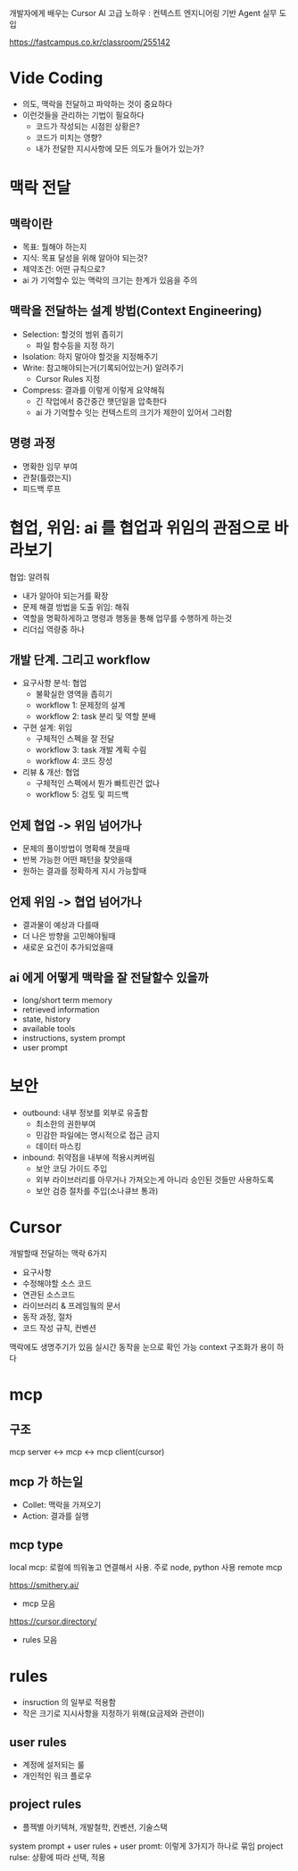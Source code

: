 개발자에게 배우는 Cursor AI 고급 노하우 : 컨텍스트 엔지니어링 기반 Agent 실무 도입

https://fastcampus.co.kr/classroom/255142


# Vide Coding
- 의도, 맥락을 전달하고 파악하는 것이 중요하다
- 이런것들을 관리하는 기법이 필요하다
  - 코드가 작성되는 시점읜 상황은?
  - 코드가 미치는 영향?
  - 내가 전달한 지시사항에 모든 의도가 들어가 있는가?


# 맥락 전달
## 맥락이란
- 목표: 뭘해야 하는지
- 지식: 목표 달성을 위해 알아야 되는것?
- 제약조건: 어떤 규칙으로?
- ai 가 기억할수 있는 맥락의 크기는 한계가 있음을 주의

## 맥락을 전달하는 설계 방법(Context Engineering)
- Selection: 할것의 범위 좁히기
  - 파일 함수등을 지정 하기
- Isolation: 하지 말아야 할것을 지정해주기
- Write: 참고해야되는거(기록되어있는거) 알려주기
  - Cursor Rules 지정
- Compress: 결과를 이렇게 이렇게 요약해줘
  - 긴 작업에서 중간중간 햇던일을 압축한다
  - ai 가 기억할수 잇는 컨텍스트의 크기가 제한이 있어서 그러함

## 명령 과정
- 명확한 임무 부여
- 관찰(틀렸는지)
- 피드백 루프

# 협업, 위임: ai 를 협업과 위임의 관점으로 바라보기
협업: 알려줘
  - 내가 알아야 되는거를 확장
  - 문제 해결 방법을 도출
위임: 해줘
  - 역할을 명확하게하고 명령과 행동을 통해 업무를 수행하게 하는것
  - 리더십 역량중 하나

## 개발 단계. 그리고 workflow
- 요구사항 분석: 협업
  - 불확실한 영역을 좁히기
  - workflow 1: 문제정의 설계
  - workflow 2: task 분리 및 역할 분배
- 구현 설계: 위임
  - 구체적인 스펙을 잘 전달
  - workflow 3: task 개발 계획 수림
  - workflow 4: 코드 장성
- 리뷰 & 개선: 협업
  - 구체적인 스펙에서 뭔가 빠트린건 없나
  - workflow 5: 검토 및 피드백

## 언제 협업 -> 위임 넘어가나
- 문제의 풀이방법이 명확해 졋을때
- 반복 가능한 어떤 패턴을 찾앗을때
- 원하는 결과를 정확하게 지시 가능할때

## 언제 위임 -> 협업 넘어가나
- 결과물이 예상과 다를때
- 더 나은 방향을 고민해야될때
- 새로운 요건이 추가되었을때

## ai 에게 어떻게 맥락을 잘 전달할수 있을까
- long/short term memory
- retrieved information
- state, history
- available tools
- instructions, system prompt
- user prompt

# 보안
- outbound: 내부 정보를 외부로 유출함
  - 최소한의 권한부여
  - 민감한 파일에는 명시적으로 접근 금지
  - 데이터 마스킹
- inbound: 취약점을 내부에 적용시켜버림
  - 보안 코딩 가이드 주입
  - 외부 라이브러리를 아무거나 가져오는게 아니라 승인된 것들만 사용하도록
  - 보안 검증 절차를 주입(소나큐브 통과)

# Cursor

개발할때 전달하는 맥락 6가지
- 요구사항
- 수정해야할 소스 코드
- 연관된 소스코드
- 라이브러리 & 프레임웤의 문서
- 동작 과정, 절차
- 코드 작성 규칙, 컨벤션

맥락에도 생명주기가 있음
실시간 동작을 눈으로 확인 가능
context 구조화가 용이 하다

# mcp
## 구조
mcp server <-> mcp <-> mcp client(cursor)

## mcp 가 하는일
- Collet: 맥락을 가져오기
- Action: 결과를 실행

## mcp type
local mcp: 로컬에 띄워놓고 연결해서 사용. 주로 node, python 사용 
remote mcp

https://smithery.ai/
- mcp 모음

https://cursor.directory/
- rules 모음


# rules
- insruction 의 일부로 적용함
- 작은 크기로 지시사항을 지정하기 위해(요금제와 관련이)

## user rules
- 계정에 설저되는 룰
- 개인적인 워크 플로우

## project rules
- 플젝별 아키텍쳐, 개발철학, 컨벤션, 기술스택

system prompt + user rules + user promt: 이렇게 3가지가 하나로 묶임
project rulse: 상황에 따라 선택, 적용

